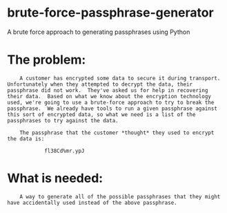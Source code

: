 # brute-force-passphrase-generator

A brute force approach to generating passphrases using Python

# The problem:
        A customer has encrypted some data to secure it during transport.  Unfortunately when they attempted to decrypt the data, their passphrase did not work.  They've asked us for help in recovering their data.  Based on what we know about the encryption technology used, we're going to use a brute-force approach to try to break the passphrase.  We already have tools to run a given passphrase against this sort of encrypted data, so what we need is a list of the passphrases to try against the data.

        The passphrase that the customer *thought* they used to encrypt the data is:

                fl38Cd%mr.ypJ

# What is needed:
        A way to generate all of the possible passphrases that they might have accidentally used instead of the above passphrase.

